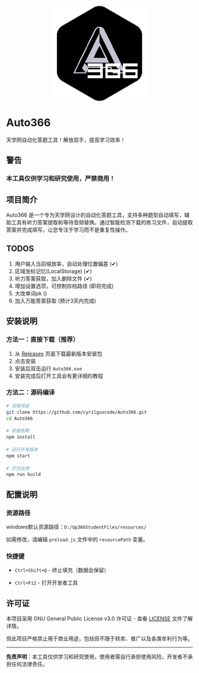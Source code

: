 
<div align=center><img src="icon_black.png"></div>

# Auto366

天学网自动化答题工具！解放双手，提高学习效率！

## 警告

### 本工具仅供学习和研究使用，**严禁商用**！

## 项目简介

Auto366 是一个专为天学网设计的自动化答题工具，支持多种题型自动填写，辅助工具有听力答案提取和等待音频替换。通过智能检测下载的练习文件，自动提取答案并完成填写，让您专注于学习而不是重复性操作。

## TODOS

1. 用户输入当前缩放率，自动处理位置偏差 (✔)
2. 区域坐标记忆(LocalStorage) (✔)
3. 听力答案获取，加入删除文件 (✔)
4. 增加设置选项，可控制存档路径 (即将完成)
5. 大改单词pk ()
6. 加入万能答案获取 (预计3天内完成)

## 安装说明

### 方法一：直接下载（推荐）

1. 从 [Releases](https://github.com/cyrilguocode/Auto366/releases) 页面下载最新版本安装包
2. 点击安装
3. 安装后双击运行 `Auto366.exe`
4. 安装完成后打开工具会有更详细的教程

### 方法二：源码编译

```bash
# 克隆项目
git clone https://github.com/cyrilguocode/Auto366.git
cd Auto366

# 安装依赖
npm install

# 运行开发版本
npm start

# 打包应用
npm run build
```

## 配置说明

### 资源路径

windows默认资源路径：`D:/Up366StudentFiles/resources/`

如需修改，请编辑 `preload.js` 文件中的 `resourcePath` 变量。

### 快捷键

- `Ctrl+Shift+Q` - 终止填充（数据会保留）

- `Ctrl+F12` - 打开开发者工具

## 许可证

本项目采用 GNU General Public License v3.0 许可证 - 查看 [LICENSE](LICENSE) 文件了解详情。

但此项目严格禁止用于商业用途，包括但不限于转卖、推广以及各类牟利行为等。

---

**免责声明**：本工具仅供学习和研究使用，使用者需自行承担使用风险，开发者不承担任何法律责任。
